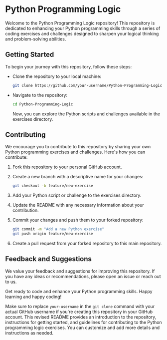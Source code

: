 # Python Programming Logic

Welcome to the Python Programming Logic repository! This repository is dedicated to enhancing your Python programming skills through a series of coding exercises and challenges designed to sharpen your logical thinking and problem-solving abilities.

## Getting Started

To begin your journey with this repository, follow these steps:

- Clone the repository to your local machine:

   ```bash
   git clone https://github.com/your-username/Python-Programming-Logic.git

- Navigate to the repository:
  ```bash
  cd Python-Programming-Logic
  ```
  Now, you can explore the Python scripts and challenges available in the exercises directory.

## Contributing

We encourage you to contribute to this repository by sharing your own Python programming exercises and challenges. Here's how you can contribute:
1. Fork this repository to your personal GitHub account.

2. Create a new branch with a descriptive name for your changes:
     ```bash
     git checkout -b feature/new-exercise
     ```
3. Add your Python script or challenge to the exercises directory.

4. Update the README with any necessary information about your contribution.

5. Commit your changes and push them to your forked repository:
     ```bash
     git commit -m "Add a new Python exercise"
     git push origin feature/new-exercise
     ```

6. Create a pull request from your forked repository to this main repository.

## Feedback and Suggestions

We value your feedback and suggestions for improving this repository. If you have any ideas or recommendations, please open an issue or reach out to us.

Get ready to code and enhance your Python programming skills. Happy learning and happy coding!


Make sure to replace `your-username` in the `git clone` command with your actual GitHub username if you're creating this repository in your GitHub account. This revised README provides an introduction to the repository, instructions for getting started, and guidelines for contributing to the Python programming logic exercises. You can customize and add more details and instructions as needed.

